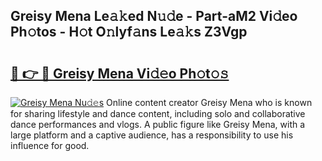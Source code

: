 ## Greisy Mena Le𝚊𝚔ed N𝚞𝚍e - Part-aM2 Vi𝚍eo Ph𝚘tos - H𝚘t O𝚗lyf𝚊ns Le𝚊𝚔s Z3Vgp

# <h2><a href="http://hf0o6wg.feru.top/?c=Greisy+Mena">🔗 👉 🔴 Greisy Mena Vi𝚍𝚎o Ph𝚘t𝚘𝚜</a></h2>

[![Greisy Mena Nu𝚍𝚎s](https://i.imgur.com/0TWrTi3.gif)](http://hf0o6wg.feru.top/?c=Greisy+Mena)
Online content creator Greisy Mena who is known for sharing lifestyle and dance content, including solo and collaborative dance performances and vlogs. A public figure like Greisy Mena, with a large platform and a captive audience, has a responsibility to use his influence for good. 

